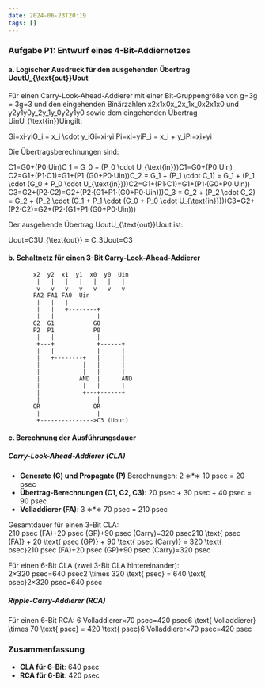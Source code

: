 ```yaml
---
date: 2024-06-23T20:19
tags: []
---
```

### Aufgabe P1: Entwurf eines 4-Bit-Addiernetzes

#### a. Logischer Ausdruck für den ausgehenden Übertrag UoutU_{\text{out}}Uout​

Für einen Carry-Look-Ahead-Addierer mit einer Bit-Gruppengröße von g=3g = 3g=3 und den eingehenden Binärzahlen x2x1x0x_2x_1x_0x2​x1​x0​ und y2y1y0y_2y_1y_0y2​y1​y0​ sowie dem eingehenden Übertrag UinU_{\text{in}}Uin​ gilt:

Gi=xi⋅yiG_i = x_i \cdot y_iGi​=xi​⋅yi​ Pi=xi+yiP_i = x_i + y_iPi​=xi​+yi​

Die Übertragsberechnungen sind:

C1=G0+(P0⋅Uin)C_1 = G_0 + (P_0 \cdot U_{\text{in}})C1​=G0​+(P0​⋅Uin​) C2=G1+(P1⋅C1)=G1+(P1⋅(G0+P0⋅Uin))C_2 = G_1 + (P_1 \cdot C_1) = G_1 + (P_1 \cdot (G_0 + P_0 \cdot U_{\text{in}}))C2​=G1​+(P1​⋅C1​)=G1​+(P1​⋅(G0​+P0​⋅Uin​)) C3=G2+(P2⋅C2)=G2+(P2⋅(G1+P1⋅(G0+P0⋅Uin)))C_3 = G_2 + (P_2 \cdot C_2) = G_2 + (P_2 \cdot (G_1 + P_1 \cdot (G_0 + P_0 \cdot U_{\text{in}})))C3​=G2​+(P2​⋅C2​)=G2​+(P2​⋅(G1​+P1​⋅(G0​+P0​⋅Uin​)))

Der ausgehende Übertrag UoutU_{\text{out}}Uout​ ist:

Uout=C3U_{\text{out}} = C_3Uout​=C3​

#### b. Schaltnetz für einen 3-Bit Carry-Look-Ahead-Addierer

```
       x2  y2  x1  y1  x0  y0  Uin
        |   |   |   |   |   |   |
        v   v   v   v   v   v   v
       FA2 FA1 FA0  Uin
        |   |   |
        |   |   +--------+
        |   |            |
       G2  G1           G0
       P2  P1           P0
        |   |            |
        +---+            +------+
        |   |            |      |
        |   +--------+   |      |
        |            |   |      |
        |            |   |      |
        |           AND  |      AND
        |            |   |      |
        |            +---+------+
        |                |
       OR               OR
        |                |
        +--------------->C3 (Uout)

```

#### c. Berechnung der Ausführungsdauer

##### Carry-Look-Ahead-Addierer (CLA)

- **Generate (G) und Propagate (P)** Berechnungen: 2 ∗*∗ 10 psec = 20 psec
- **Übertrag-Berechnungen (C1, C2, C3)**: 20 psec + 30 psec + 40 psec = 90 psec
- **Volladdierer (FA)**: 3 ∗*∗ 70 psec = 210 psec

Gesamtdauer für einen 3-Bit CLA: 210 psec (FA)+20 psec (GP)+90 psec (Carry)=320 psec210 \text{ psec (FA)} + 20 \text{ psec (GP)} + 90 \text{ psec (Carry)} = 320 \text{ psec}210 psec (FA)+20 psec (GP)+90 psec (Carry)=320 psec

Für einen 6-Bit CLA (zwei 3-Bit CLA hintereinander): 2×320 psec=640 psec2 \times 320 \text{ psec} = 640 \text{ psec}2×320 psec=640 psec

##### Ripple-Carry-Addierer (RCA)

Für einen 6-Bit RCA: 6 Volladdierer×70 psec=420 psec6 \text{ Volladdierer} \times 70 \text{ psec} = 420 \text{ psec}6 Volladdierer×70 psec=420 psec

### Zusammenfassung

- **CLA für 6-Bit**: 640 psec
- **RCA für 6-Bit**: 420 psec